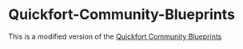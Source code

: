 Quickfort-Community-Blueprints
==============================

This is a modified version of the [Quickfort Community Blueprints]( http://dwarffortresswiki.org/index.php/Quickfort_Community_Blueprints)

